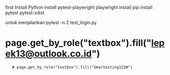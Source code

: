 first
Install Python
install pytest-playwright
playwright install
pip install pytest pytest-xdist

untuk menjalankan pytest -n 2 test_login.py


# page.get_by_role("textbox").fill("lepek13@outlook.co.id")
       # page.get_by_role("textbox").fill("Umartesting123#")
